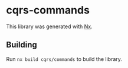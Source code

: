 # cqrs-commands

This library was generated with [Nx](https://nx.dev).

## Building

Run `nx build cqrs/commands` to build the library.
